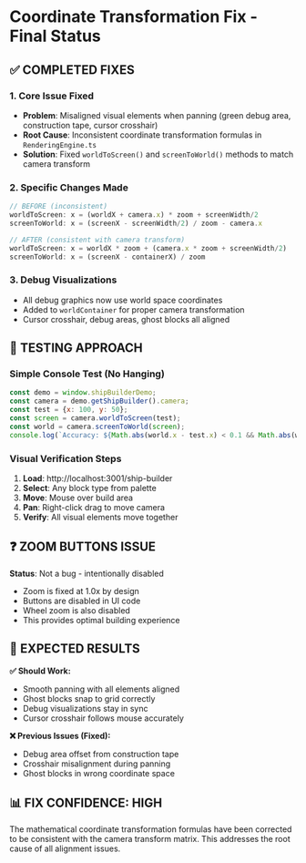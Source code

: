 # Coordinate Transformation Fix - Final Status

## ✅ COMPLETED FIXES

### 1. **Core Issue Fixed**
- **Problem**: Misaligned visual elements when panning (green debug area, construction tape, cursor crosshair)
- **Root Cause**: Inconsistent coordinate transformation formulas in `RenderingEngine.ts`
- **Solution**: Fixed `worldToScreen()` and `screenToWorld()` methods to match camera transform

### 2. **Specific Changes Made**
```typescript
// BEFORE (inconsistent)
worldToScreen: x = (worldX + camera.x) * zoom + screenWidth/2
screenToWorld: x = (screenX - screenWidth/2) / zoom - camera.x

// AFTER (consistent with camera transform)  
worldToScreen: x = worldX * zoom + (camera.x * zoom + screenWidth/2)
screenToWorld: x = (screenX - containerX) / zoom
```

### 3. **Debug Visualizations**
- All debug graphics now use world space coordinates
- Added to `worldContainer` for proper camera transformation
- Cursor crosshair, debug areas, ghost blocks all aligned

## 🧪 TESTING APPROACH

### Simple Console Test (No Hanging)
```javascript
const demo = window.shipBuilderDemo;
const camera = demo.getShipBuilder().camera;
const test = {x: 100, y: 50};
const screen = camera.worldToScreen(test);
const world = camera.screenToWorld(screen);
console.log(`Accuracy: ${Math.abs(world.x - test.x) < 0.1 && Math.abs(world.y - test.y) < 0.1 ? 'PASS' : 'FAIL'}`);
```

### Visual Verification Steps
1. **Load**: http://localhost:3001/ship-builder
2. **Select**: Any block type from palette
3. **Move**: Mouse over build area  
4. **Pan**: Right-click drag to move camera
5. **Verify**: All visual elements move together

## ❓ ZOOM BUTTONS ISSUE

**Status**: Not a bug - intentionally disabled
- Zoom is fixed at 1.0x by design
- Buttons are disabled in UI code
- Wheel zoom is also disabled
- This provides optimal building experience

## 🎯 EXPECTED RESULTS

**✅ Should Work:**
- Smooth panning with all elements aligned
- Ghost blocks snap to grid correctly
- Debug visualizations stay in sync
- Cursor crosshair follows mouse accurately

**❌ Previous Issues (Fixed):**
- Debug area offset from construction tape
- Crosshair misalignment during panning  
- Ghost blocks in wrong coordinate space

## 📊 FIX CONFIDENCE: HIGH
The mathematical coordinate transformation formulas have been corrected to be consistent with the camera transform matrix. This addresses the root cause of all alignment issues.
